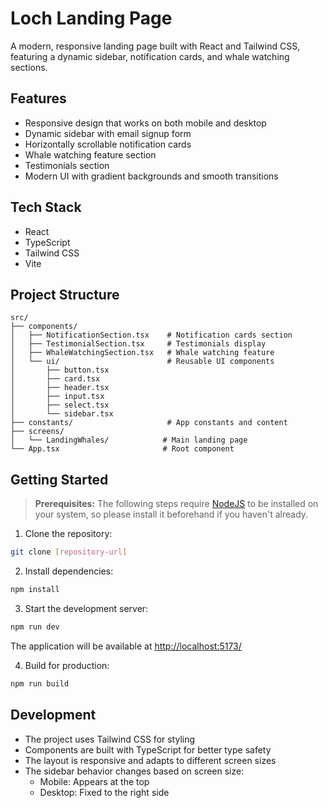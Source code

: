 # Loch Landing Page

A modern, responsive landing page built with React and Tailwind CSS, featuring a dynamic sidebar, notification cards, and whale watching sections.

## Features

- Responsive design that works on both mobile and desktop
- Dynamic sidebar with email signup form
- Horizontally scrollable notification cards
- Whale watching feature section
- Testimonials section
- Modern UI with gradient backgrounds and smooth transitions

## Tech Stack

- React
- TypeScript
- Tailwind CSS
- Vite

## Project Structure

```
src/
├── components/
│   ├── NotificationSection.tsx    # Notification cards section
│   ├── TestimonialSection.tsx     # Testimonials display
│   ├── WhaleWatchingSection.tsx   # Whale watching feature
│   └── ui/                        # Reusable UI components
│       ├── button.tsx
│       ├── card.tsx
│       ├── header.tsx
│       ├── input.tsx
│       ├── select.tsx
│       └── sidebar.tsx
├── constants/                     # App constants and content
├── screens/
│   └── LandingWhales/            # Main landing page
└── App.tsx                       # Root component
```

## Getting Started

> **Prerequisites:**
> The following steps require [NodeJS](https://nodejs.org/en/) to be installed on your system, so please
> install it beforehand if you haven't already.

1. Clone the repository:

```bash
git clone [repository-url]
```

2. Install dependencies:

```bash
npm install
```

3. Start the development server:

```bash
npm run dev
```

The application will be available at [http://localhost:5173/](http://localhost:5173/)

4. Build for production:

```bash
npm run build
```

## Development

- The project uses Tailwind CSS for styling
- Components are built with TypeScript for better type safety
- The layout is responsive and adapts to different screen sizes
- The sidebar behavior changes based on screen size:
  - Mobile: Appears at the top
  - Desktop: Fixed to the right side
